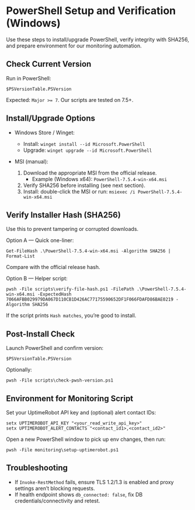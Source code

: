 # PowerShell Setup and Verification (Windows)

Use these steps to install/upgrade PowerShell, verify integrity with SHA256, and prepare environment for our monitoring automation.

## Check Current Version
Run in PowerShell:

```
$PSVersionTable.PSVersion
```

Expected: `Major >= 7`. Our scripts are tested on 7.5+.

## Install/Upgrade Options
- Windows Store / Winget:
  - Install: `winget install --id Microsoft.PowerShell`
  - Upgrade: `winget upgrade --id Microsoft.PowerShell`

- MSI (manual):
  1. Download the appropriate MSI from the official release.
     - Example (Windows x64): `PowerShell-7.5.4-win-x64.msi`
  2. Verify SHA256 before installing (see next section).
  3. Install: double-click the MSI or run: `msiexec /i PowerShell-7.5.4-win-x64.msi`

## Verify Installer Hash (SHA256)
Use this to prevent tampering or corrupted downloads.

Option A — Quick one-liner:
```
Get-FileHash .\PowerShell-7.5.4-win-x64.msi -Algorithm SHA256 | Format-List
```
Compare with the official release hash.

Option B — Helper script:
```
pwsh -File scripts\verify-file-hash.ps1 -FilePath .\PowerShell-7.5.4-win-x64.msi -ExpectedHash 7066AFBB029979DA067D110CB1D426AC77175590652DF1F066FDAFD86BAE0219 -Algorithm SHA256
```

If the script prints `Hash matches`, you’re good to install.

## Post-Install Check
Launch PowerShell and confirm version:
```
$PSVersionTable.PSVersion
```
Optionally:
```
pwsh -File scripts\check-pwsh-version.ps1
```

## Environment for Monitoring Script
Set your UptimeRobot API key and (optional) alert contact IDs:
```
setx UPTIMEROBOT_API_KEY "<your_read_write_api_key>"
setx UPTIMEROBOT_ALERT_CONTACTS "<contact_id1>,<contact_id2>"
```
Open a new PowerShell window to pick up env changes, then run:
```
pwsh -File monitoring\setup-uptimerobot.ps1
```

## Troubleshooting
- If `Invoke-RestMethod` fails, ensure TLS 1.2/1.3 is enabled and proxy settings aren’t blocking requests.
- If health endpoint shows `db_connected: false`, fix DB credentials/connectivity and retest.